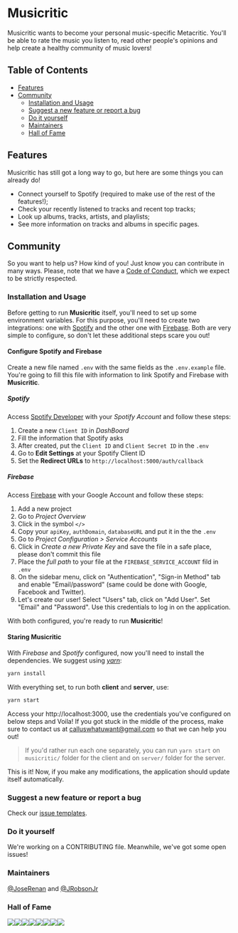 # Musicritic

Musicritic wants to become your personal music-specific Metacritic. You'll be able to rate the music you listen to, read other people's opinions and help create a healthy community of music lovers!

## Table of Contents

-   [Features](#features)
-   [Community](#community)
    -   [Installation and Usage](#installation-and-usage)
    -   [Suggest a new feature or report a bug](#suggest-a-new-feature-or-report-a-bug)
    -   [Do it yourself](#do-it-yourself)
    -   [Maintainers](#maintainers)
    -   [Hall of Fame](#hall-of-fame)

## Features

Musicritic has still got a long way to go, but here are some things you can already do!

-   Connect yourself to Spotify (required to make use of the rest of the features!);
-   Check your recently listened to tracks and recent top tracks;
-   Look up albums, tracks, artists, and playlists;
-   See more information on tracks and albums in specific pages.

## Community

So you want to help us? How kind of you! Just know you can contribute in many ways.
Please, note that we have a [Code of Conduct](.github/CODE_OF_CONDUCT.md), which we expect to be strictly respected.

### Installation and Usage

Before getting to run **Musicritic** itself, you'll need to set up some environment variables. For this purpose, you'll need to create two integrations: one with [Spotify](https://developer.spotify.com/dashboard/) and the other one with [Firebase](https://console.firebase.google.com/). Both are very simple to configure, so don't let these additional steps scare you out!

#### Configure Spotify and Firebase

Create a new file named `.env` with the same fields as the `.env.example` file. You're going to fill this file with information to link Spotify and Firebase with **Musicritic**.

##### Spotify

Access [Spotify Developer](https://developer.spotify.com/dashboard/) with your *Spotify Account* and follow these steps:

1. Create a new `Client ID` in *DashBoard*
2. Fill the information that Spotify asks
3. After created, put the `Client ID` and `Client Secret ID` in the `.env`
4. Go to **Edit Settings** at your Spotify Client ID
5. Set the **Redirect URLs** to `http://localhost:5000/auth/callback`

##### Firebase

Access [Firebase](https://console.firebase.google.com/) with your Google Account and follow these steps:

1. Add a new project
2. Go to *Project Overview*
3. Click in the symbol `</>`
4. Copy your `apiKey`, `authDomain`, `databaseURL` and put it in the the `.env`
5. Go to *Project Configuration > Service Accounts*
6. Click in *Create a new Private Key* and save the file in a safe place, please don't commit this file
7. Place the *full path* to your file at the `FIREBASE_SERVICE_ACCOUNT` fild in `.env`
8. On the sidebar menu, click on "Authentication", "Sign-in Method" tab and enable "Email/password" (same could be done with Google, Facebook and Twitter).
9. Let's create our user! Select "Users" tab, click on "Add User". Set "Email" and "Password". Use this credentials to log in on the application.

With both configured, you're ready to run **Musicritic**!

#### Staring Musicritic

With *Firebase* and *Spotify* configured, now you'll need to install the dependencies. We suggest using [*yarn*](https://yarnpkg.com/en/):

```sh
yarn install
```

With everything set, to run both **client** and **server**, use:

```sh
yarn start
```

Access your http://localhost:3000, use the credentials you've configured on below steps and Voila! If you got stuck in the middle of the process, make sure to contact us at calluswhatuwant@gmail.com so that we can help you out!

> If you'd rather run each one separately, you can run `yarn start` on `musicritic/` folder for the client and on `server/` folder for the server.

This is it! Now, if you make any modifications, the application should update itself automatically.

### Suggest a new feature or report a bug

Check our [issue templates](.github/ISSUE_TEMPLATE).

### Do it yourself

We're working on a CONTRIBUTING file. Meanwhile, we've got some open issues!

### Maintainers

[@JoseRenan](http://github.com/JoseRenan) and [@JRobsonJr](http://github.com/JRobsonJr)

### Hall of Fame

[![](https://sourcerer.io/fame/JRobsonJr/calluswhatyouwant/musicritic/images/0)](https://sourcerer.io/fame/JRobsonJr/calluswhatyouwant/musicritic/links/0)[![](https://sourcerer.io/fame/JRobsonJr/calluswhatyouwant/musicritic/images/1)](https://sourcerer.io/fame/JRobsonJr/calluswhatyouwant/musicritic/links/1)[![](https://sourcerer.io/fame/JRobsonJr/calluswhatyouwant/musicritic/images/2)](https://sourcerer.io/fame/JRobsonJr/calluswhatyouwant/musicritic/links/2)[![](https://sourcerer.io/fame/JRobsonJr/calluswhatyouwant/musicritic/images/3)](https://sourcerer.io/fame/JRobsonJr/calluswhatyouwant/musicritic/links/3)[![](https://sourcerer.io/fame/JRobsonJr/calluswhatyouwant/musicritic/images/4)](https://sourcerer.io/fame/JRobsonJr/calluswhatyouwant/musicritic/links/4)[![](https://sourcerer.io/fame/JRobsonJr/calluswhatyouwant/musicritic/images/5)](https://sourcerer.io/fame/JRobsonJr/calluswhatyouwant/musicritic/links/5)[![](https://sourcerer.io/fame/JRobsonJr/calluswhatyouwant/musicritic/images/6)](https://sourcerer.io/fame/JRobsonJr/calluswhatyouwant/musicritic/links/6)[![](https://sourcerer.io/fame/JRobsonJr/calluswhatyouwant/musicritic/images/7)](https://sourcerer.io/fame/JRobsonJr/calluswhatyouwant/musicritic/links/7)
